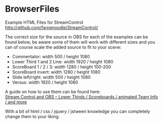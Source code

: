 # BrowserFiles
Example HTML Files for StreamControl http://github.com/farpenoodle/StreamControl/

The correct size for the source in OBS for each of the examples can be found below, be aware some of them will work with different sizes and you can of course scale the added source to fit to your scene:

* Commentator: width 500 / height 1080  
* Lower Third 1 and 2 Line: width 1920 / height 1080  
* ScoreBoard 1 / 2 / 3: width 1280 / height 100-200  
* ScoreBoard invert: width 1280 / height 1080
* Slide left/right: width 500 / height 1080  
* Versus: width 1920 / height 1080  

A guide on how to use them can be found here:  
[Stream Control and OBS – Lower Thirds / Scoreboards / animated Team Info / and more](http://www.helping-squad.com/stream-control-and-obs-lower-thirds-scoreboards-animated-team-info-and-more/)

With a bit of html / css / jquery / jstween knowledge you can completely change them to your liking.

